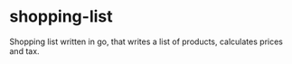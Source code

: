 # shopping-list
Shopping list written in go, that writes a list of products, calculates prices and tax.
